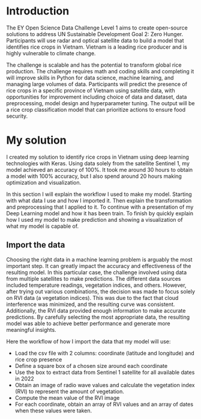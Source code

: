 # Introduction
The EY Open Science Data Challenge Level 1 aims to create open-source solutions to address UN Sustainable Development Goal 2: Zero Hunger. Participants will use radar and optical satellite data to build a model that identifies rice crops in Vietnam. Vietnam is a leading rice producer and is highly vulnerable to climate change.   


The challenge is scalable and has the potential to transform global rice production. The challenge requires math and coding skills and completing it will improve skills in Python for data science, machine learning, and managing large volumes of data. Participants will predict the presence of rice crops in a specific province of Vietnam using satellite data, with opportunities for improvement including choice of data and dataset, data preprocessing, model design and hyperparameter tuning. The output will be a rice crop classification model that can prioritize actions to ensure food security.

# My solution
I created my solution to identify rice crops in Vietnam using deep learning technologies with Keras. Using data solely from the satellite Sentinel 1, my model achieved an accuracy of 100%. It took me around 30 hours to obtain a model with 100% accuracy, but I also spend around 20 hours making optimization and visualization.  

In this section I will explain the workflow I used to make my model. Starting with what data I use and how I imported it. Then explain the transformation and preprocessing that I applied to it. To continue with a presentation of my Deep Learning model and how it has been train. To finish by quickly explain how I used my model to make prediction and showing a visualization of what my model is capable of.

## Import the data
Choosing the right data in a machine learning problem is arguably the most important step. It can greatly impact the accuracy and effectiveness of the resulting model. In this particular case, the challenge involved using data from multiple satellites to make predictions. The different data sources included temperature readings, vegetation indices, and others. However, after trying out various combinations, the decision was made to focus solely on RVI data (a vegetation indices). This was due to the fact that cloud interference was minimized, and the resulting curve was consistent. Additionally, the RVI data provided enough information to make accurate predictions. By carefully selecting the most appropriate data, the resulting model was able to achieve better performance and generate more meaningful insights.

Here the workflow of how I import the data that my model will use:
*	Load the csv file with 2 columns: coordinate (latitude and longitude) and rice crop presence
*	Define a square box of a chosen size around each coordinate
*	Use the box to extract data from Sentinel 1 satellite for all available dates in 2022
*	Obtain an image of radio wave values and calculate the vegetation index (RVI) to represent the amount of vegetation.
*	Compute the mean value of the RVI image
*	For each coordinate, obtain an array of RVI values and an array of dates when these values were taken.
